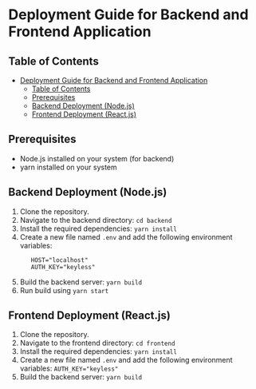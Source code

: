 # Deployment Guide for Backend and Frontend Application

## Table of Contents
- [Deployment Guide for Backend and Frontend Application](#deployment-guide-for-backend-and-frontend-application)
  - [Table of Contents](#table-of-contents)
  - [Prerequisites](#prerequisites)
  - [Backend Deployment (Node.js)](#backend-deployment-nodejs)
  - [Frontend Deployment (React.js)](#frontend-deployment-reactjs)

## Prerequisites
* Node.js installed on your system (for backend)
* yarn installed on your system

## Backend Deployment (Node.js)
1. Clone the repository.
2. Navigate to the backend directory: `cd backend`
3. Install the required dependencies: `yarn install`
4. Create a new file named `.env` and add the following environment variables:
   ```PORT="5500"
      HOST="localhost"
      AUTH_KEY="keyless"
5. Build the backend server: `yarn build`
6. Run build using `yarn start`

## Frontend Deployment (React.js)
1. Clone the repository.
2. Navigate to the frontend directory: `cd frontend`
3. Install the required dependencies: `yarn install`
4. Create a new file named `.env` and add the following environment variables:
   ```AUTH_KEY="keyless"```
5. Build the backend server: `yarn build`

